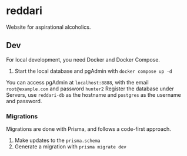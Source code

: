 # reddari

Website for aspirational alcoholics.

## Dev

For local development, you need Docker and Docker Compose.

1. Start the local database and pgAdmin with `docker compose up -d`

You can access pgAdmin at `localhost:8888`, with the email `root@example.com` and password `hunter2`
Register the database under Servers, use `reddari-db` as the hostname and `postgres` as the username and password.

### Migrations

Migrations are done with Prisma, and follows a code-first approach.

1. Make updates to the `prisma.schema`
2. Generate a migration with `prisma migrate dev`
